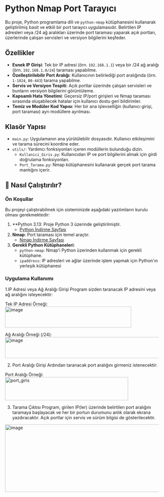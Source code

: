 # Python Nmap Port Tarayıcı

Bu proje, Python programlama dili ve `python-nmap` kütüphanesini kullanarak geliştirilmiş basit ve etkili bir port tarayıcı uygulamasıdır. Belirtilen IP adresleri veya /24 ağ aralıkları üzerinde port taraması yaparak açık portları, üzerlerinde çalışan servisleri ve versiyon bilgilerini keşfeder.

## Özellikler

* **Esnek IP Girişi**: Tek bir IP adresi (örn. `192.168.1.1`) veya bir /24 ağ aralığı (örn. `192.168.1.0/24`) taraması yapabilme.
* **Özelleştirilebilir Port Aralığı**: Kullanıcının belirlediği port aralığında (örn. `1-1024`, `80-443`) tarama yapabilme.
* **Servis ve Versiyon Tespiti**: Açık portlar üzerinde çalışan servisleri ve bunların versiyon bilgilerini görüntüleme.
* **Kapsamlı Hata Yönetimi**: Geçersiz IP/port girişleri ve Nmap taraması sırasında oluşabilecek hatalar için kullanıcı dostu geri bildirimler.
* **Temiz ve Modüler Kod Yapısı**: Her bir ana işlevselliğin (kullanıcı girişi, port taraması) ayrı modüllere ayrılması.

## Klasör Yapısı

* `main.py`: Uygulamanın ana yürütülebilir dosyasıdır. Kullanıcı etkileşimini ve tarama sürecini koordine eder.
* `utils/`: Yardımcı fonksiyonları içeren modüllerin bulunduğu dizin.
    * `Kullanici_Giris.py`: Kullanıcıdan IP ve port bilgilerini almak için girdi doğrulama fonksiyonları.
    * `Port_Tarama.py`: Nmap kütüphanesini kullanarak gerçek port tarama mantığını içerir.

## 🚀 Nasıl Çalıştırılır?

### Ön Koşullar

Bu projeyi çalıştırabilmek için sisteminizde aşağıdaki yazılımların kurulu olması gerekmektedir:

1.  **Python 3.13: Proje Python 3 üzerinde geliştirilmiştir.
    * [Python İndirme Sayfası](https://www.python.org/downloads/)
2.  **Nmap**: Port taraması için temel araçtır.
    * [Nmap İndirme Sayfası](https://nmap.org/download.html)
3.  **Gerekli Python Kütüphaneleri**:
    * `python-nmap`: Nmap'i Python üzerinden kullanmak için gerekli kütüphane.
    * `ipaddress`: IP adresleri ve ağlar üzerinde işlem yapmak için Python'ın yerleşik kütüphanesi

### Uygulama Kullanımı
1.IP Adresi veya Ağ Aralığı Girişi
Program sizden taranacak IP adresini veya ağ aralığını isteyecektir:

Tek IP Adresi Örneği: 
<img width="413" height="69" alt="image" src="https://github.com/user-attachments/assets/302950eb-8b4b-4921-9aeb-876597cb0d7d" />

Ağ Aralığı Örneği (/24):
<img width="540" height="69" alt="image" src="https://github.com/user-attachments/assets/603f655f-eec6-4ac6-9fae-81083806111d" />

2. Port Aralığı Girişi
Ardından taranacak port aralığını girmeniz istenecektir:

Port Aralığı Örneği:
<img width="403" height="76" alt="port_giris" src="https://github.com/user-attachments/assets/18167acc-7662-4b00-9ea0-7e1ec5d18379" />

3. Tarama Çıktısı
Program, girilen IP(ler) üzerinde belirtilen port aralığını taramaya başlayacak ve her bir portun durumunu anlık olarak ekrana yazdıracaktır. Açık portlar için servis ve sürüm bilgisi de gösterilecektir.

<img width="669" height="221" alt="image" src="https://github.com/user-attachments/assets/5e3162ca-fe77-4002-89f1-abaa363c42f4" />


